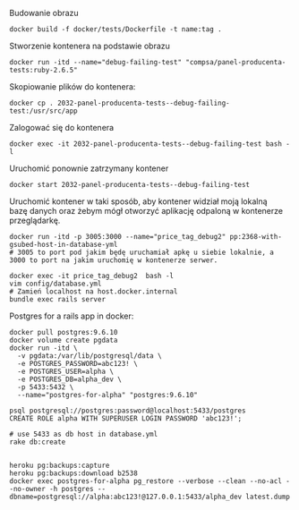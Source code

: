 Budowanie obrazu
```
docker build -f docker/tests/Dockerfile -t name:tag .
```

Stworzenie kontenera na podstawie obrazu
```
docker run -itd --name="debug-failing-test" "compsa/panel-producenta-tests:ruby-2.6.5"
```

Skopiowanie plików do kontenera:
```
docker cp . 2032-panel-producenta-tests--debug-failing-test:/usr/src/app
```

Zalogować się do kontenera
```
docker exec -it 2032-panel-producenta-tests--debug-failing-test bash -l
```

Uruchomić ponownie zatrzymany kontener
```
docker start 2032-panel-producenta-tests--debug-failing-test
```

Uruchomić kontener w taki sposób, aby kontener widział moją lokalną bazę danych oraz żebym mógł otworzyć aplikację odpaloną w kontenerze przeglądarkę.
```
docker run -itd -p 3005:3000 --name="price_tag_debug2" pp:2368-with-gsubed-host-in-database-yml
# 3005 to port pod jakim będę uruchamiał apkę u siebie lokalnie, a 3000 to port na jakim uruchomię w kontenerze serwer.

docker exec -it price_tag_debug2  bash -l
vim config/database.yml
# Zamień localhost na host.docker.internal
bundle exec rails server
```


Postgres for a rails app in docker:
```
docker pull postgres:9.6.10
docker volume create pgdata
docker run -itd \
  -v pgdata:/var/lib/postgresql/data \
  -e POSTGRES_PASSWORD=abc123! \
  -e POSTGRES_USER=alpha \
  -e POSTGRES_DB=alpha_dev \
  -p 5433:5432 \
  --name="postgres-for-alpha" "postgres:9.6.10"

psql postgresql://postgres:password@localhost:5433/postgres
CREATE ROLE alpha WITH SUPERUSER LOGIN PASSWORD 'abc123!';

# use 5433 as db host in database.yml
rake db:create


heroku pg:backups:capture
heroku pg:backups:download b2538
docker exec postgres-for-alpha pg_restore --verbose --clean --no-acl --no-owner -h postgres --dbname=postgresql://alpha:abc123!@127.0.0.1:5433/alpha_dev latest.dump
```
